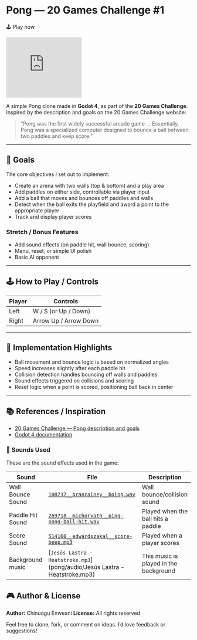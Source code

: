 # Pong — 20 Games Challenge #1

🕹️ Play now  

<iframe frameborder="0" src="https://itch.io/embed/3967028?border_width=0" width="206" height="165"><a href="https://chinuoguenweani.itch.io/pong">Pong by chinuoguenweani</a></iframe>  


A simple Pong clone made in **Godot 4**, as part of the **20 Games Challenge**.  
Inspired by the description and goals on the 20 Games Challenge website:

> “Pong was the first widely successful arcade game … Essentially, Pong was a specialized computer designed to bounce a ball between two paddles and keep score.”

---

## 🎯 Goals

The core objectives I set out to implement:

- Create an arena with two walls (top & bottom) and a play area  
- Add paddles on either side, controllable via player input  
- Add a ball that moves and bounces off paddles and walls  
- Detect when the ball exits the playfield and award a point to the appropriate player  
- Track and display player scores  

### Stretch / Bonus Features

- Add sound effects (on paddle hit, wall bounce, scoring)  
- Menu, reset, or simple UI polish  
- Basic AI opponent  

---

## 🕹 How to Play / Controls

| Player | Controls        |
|--------|------------------|
| Left   | W / S (or Up / Down) |
| Right  | Arrow Up / Arrow Down |

---

## 🧩 Implementation Highlights

- Ball movement and bounce logic is based on normalized angles  
- Speed increases slightly after each paddle hit  
- Collision detection handles bouncing off walls and paddles  
- Sound effects triggered on collisions and scoring  
- Reset logic when a point is scored, positioning ball back in center  

---

## 📚 References / Inspiration

- [20 Games Challenge — Pong description and goals](https://20_games_challenge.gitlab.io/games/pong/?utm_source=chatgpt.com)  
- [Godot 4 documentation](https://docs.godotengine.org/en/stable/)

### 🎵 Sounds Used

These are the sound effects used in the game:

| Sound | File | Description |
|-------|------|------------|
| Wall Bounce Sound | [`108737__branrainey__boing.wav`](pong/audio/108737__branrainey__boing.wav) | Wall bounce/collision sound |
| Paddle Hit Sound | [`269718__michorvath__ping-pong-ball-hit.wav`](pong/audio/269718__michorvath__ping-pong-ball-hit.wav) | Played when the ball hits a paddle |
| Score Sound | [`514160__edwardszakal__score-beep.mp3`](pong/audio/514160__edwardszakal__score-beep.mp3) | Played when a player scores |
| Background music | [`Jesús Lastra - Heatstroke.mp3`](pong/audio/Jesús Lastra - Heatstroke.mp3)  | This music is played in the background |

## 🎮 Author & License

**Author:** Chinuogu Enweani 
**License:** All rights reserved

Feel free to clone, fork, or comment on ideas. I’d love feedback or suggestions!

